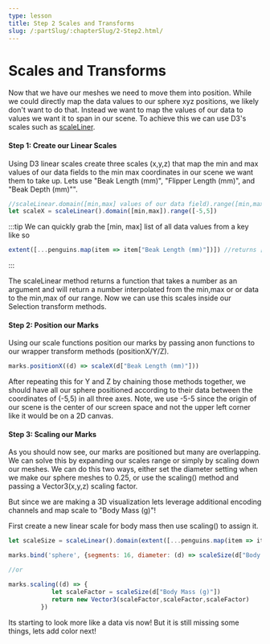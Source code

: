 ```yaml
---
type: lesson
title: Step 2 Scales and Transforms
slug: /:partSlug/:chapterSlug/2-Step2.html/
---
```


# Scales and Transforms

Now that we have our meshes we need to move them into position. While we could directly map the data values to our sphere xyz positions, we likely don't want to do that. Instead we want to map the values of our data to values we want it to span in our scene. To achieve this we can use D3's scales such as [scaleLiner](https://d3js.org/d3-scale/linear#scaleLinear).

#### Step 1: Create our Linear Scales

Using D3 linear scales create three scales (x,y,z) that map the min and max values of our data fields to the min max coordinates in our scene we want them to take up. Lets use "Beak Length (mm)", "Flipper Length (mm)", and  "Beak Depth (mm)"". 

```js
//scaleLinear.domain([min,max] values of our data field).range([min,max] values of coordinate space to use in meters)
let scaleX = scaleLinear().domain([min,max]).range([-5,5])
```

:::tip
We can quickly grab the [min, max] list of all data values from a key like so 
```js 
extent([...penguins.map(item => item["Beak Length (mm)"])]) //returns [min,max] of the list
```
:::

The scaleLinear method returns a function that takes a number as an argument and will return a number interpolated from the min,max or or data to the min,max of our range. Now we can use this scales inside our Selection transform methods. 

#### Step 2: Position our Marks

Using our scale functions position our marks by passing anon functions to our wrapper transform methods (positionX/Y/Z).

```js
marks.positionX((d) => scaleX(d["Beak Length (mm)"]))
```

After repeating this for Y and Z by chaining those methods together, we should have all our sphere positioned according to their data between the coordinates of (-5,5) in all three axes. Note, we use -5-5 since the origin of our scene is the center of our screen space and not the upper left corner like it would be on a 2D canvas. 

#### Step 3: Scaling our Marks

As you should now see, our marks are positioned but many are overlapping. We can solve this by expanding our scales range or simply by scaling down our meshes. We can do this two ways, either set the diameter setting when we make our sphere meshes to 0.25, or use the scaling() method and passing a Vector3(x,y,z) scaling factor. 

But since we are making a 3D visualization lets leverage additional encoding channels and map scale to "Body Mass (g)"!

First create a new linear scale for body mass then use scaling() to assign it.

```js
let scaleSize = scaleLinear().domain(extent([...penguins.map(item => item["Body Mass (g)"])])).range([0.1, 0.5])

marks.bind('sphere', {segments: 16, diameter: (d) => scaleSize(d["Body Mass (g)"])}, penguins)

//or 

marks.scaling((d) => {
            let scaleFactor = scaleSize(d["Body Mass (g)"])
            return new Vector3(scaleFactor,scaleFactor,scaleFactor)
         })
```

Its starting to look more like a data vis now! But it is still missing some things, lets add color next!